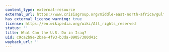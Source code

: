 ```yaml
---
content_type: external-resource
external_url: https://www.crisisgroup.org/middle-east-north-africa/gulf-and-arabian-peninsula/iraq/what-can-us-do-iraq
has_external_license_warning: true
license: https://en.wikipedia.org/wiki/All_rights_reserved
status: ''
title: What Can the U.S. Do in Iraq?
uid: c9ca2b9e-2bae-4f93-b3da-09057300d41c
wayback_url: ''
---
```


